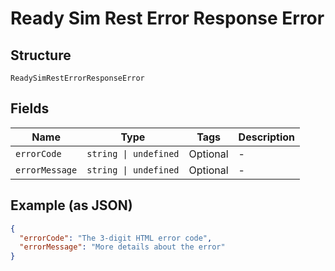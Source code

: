 
# Ready Sim Rest Error Response Error

## Structure

`ReadySimRestErrorResponseError`

## Fields

| Name | Type | Tags | Description |
|  --- | --- | --- | --- |
| `errorCode` | `string \| undefined` | Optional | - |
| `errorMessage` | `string \| undefined` | Optional | - |

## Example (as JSON)

```json
{
  "errorCode": "The 3-digit HTML error code",
  "errorMessage": "More details about the error"
}
```

